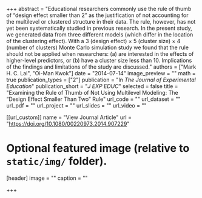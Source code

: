 +++
abstract = "Educational researchers commonly use the rule of thumb of “design effect smaller than 2” as the justification of not accounting for the multilevel or clustered structure in their data. The rule, however, has not yet been systematically studied in previous research. In the present study, we generated data from three different models (which differ in the location of the clustering effect). With a 3 (design effect) × 5 (cluster size) × 4 (number of clusters) Monte Carlo simulation study we found that the rule should not be applied when researchers: (a) are interested in the effects of higher-level predictors, or (b) have a cluster size less than 10. Implications of the findings and limitations of the study are discussed."
authors = ["Mark H. C. Lai", "Oi-Man Kwok"]
date = "2014-07-14"
image_preview = ""
math = true
publication_types = ["2"]
publication = "In *The Journal of Experimental Education*"
publication_short = "*J EXP EDUC*"
selected = false
title = "Examining the Rule of Thumb of Not Using Multilevel Modeling: The “Design Effect Smaller Than Two” Rule"
url_code = ""
url_dataset = ""
url_pdf = ""
url_project = ""
url_slides = ""
url_video = ""

[[url_custom]]
name = "View Journal Article"
url = "https://doi.org/10.1080/00220973.2014.907229"

# Optional featured image (relative to `static/img/` folder).
[header]
image = ""
caption = ""

+++


